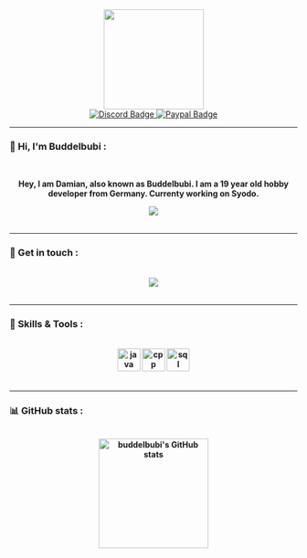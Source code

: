 <div align="center">
    <img src="https://buddelbubi.xyz/assets/images/syodo-small-400x400.png" width="175"/>
</div>

<div align="center">
    <a href="https://discord.syodo.xyz">
        <img src="https://img.shields.io/discord/991753247788371978?color=576CEC&label=Discord&logo=discord&logoColor=white&style=for-the-badge" alt="Discord Badge"/>
    </a>
    <a href="https://www.paypal.com/paypalme/buddelbubi">
        <img src="https://img.shields.io/badge/plis-Logo?color=576CEC&label=Donate&style=for-the-badge&logo=paypal&logoColor=white" alt="Paypal Badge"/>
    </a>
</div>

---

### 👋 Hi, I'm Buddelbubi :
</br>

<p align="center"><b>Hey, I am Damian, also known as Buddelbubi.
I am a 19 year old hobby developer from Germany. Currenty working on Syodo.<b/><p/>
<div align="center">
	<a href="https://visitcount.itsvg.in">
		<img src="https://komarev.com/ghpvc/?username=buddelbubi&color=576CEC&style=for-the-badge&logo=" />
	</a>
</div>
</br>

---

### 🛒 Get in touch : 
</br>
<div align="center">
    <a href="https://discord.com/users/468499875718234112">
		<img src="https://discord.c99.nl/widget/theme-4/468499875718234112.png">
	</a>
</div>
</br>

---

### 🧰 Skills & Tools :
</br>
<div align="center">
	<img height="40" src="https://cdn-icons-png.flaticon.com/512/226/226777.png" alt="java" title="Java" />
  <img height="40" src="https://cdn-icons-png.flaticon.com/512/6132/6132222.png" alt="cpp" title="Cpp" />
  <img height="40" src="https://cdn.icon-icons.com/icons2/1508/PNG/512/mysqlworkbench_103806.png" alt="sql" title="Sql" />
</div>
</br>

---

### 📊 GitHub stats :
</br>
<div align="center">
    <a href="https://github.com/buddelbubi">
		<img alt="buddelbubi's GitHub stats" src="https://github-readme-stats.vercel.app/api?username=buddelbubi&show_icons=true&bg_color=00000000&title_color=f1f1f1&text_color=8491a0&icon_color=576CEC&hide_border=true" height="192px"/>
	</a>
</div>
</br>
